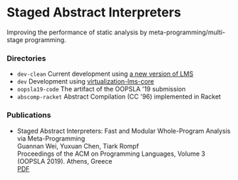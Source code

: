 # Staged Abstract Interpreters

Improving the performance of static analysis by meta-programming/multi-stage programming.

### Directories

* `dev-clean` Current development using [a new version of LMS](https://github.com/TiarkRompf/lms-clean)
* `dev` Development using [virtualization-lms-core](https://github.com/TiarkRompf/virtualization-lms-core)
* `oopsla19-code` The artifact of the OOPSLA '19 submission
* `abscomp-racket` Abstract Compilation (CC '96) implemented in Racket

### Publications

* Staged Abstract Interpreters: Fast and Modular Whole-Program Analysis via Meta-Programming  
  Guannan Wei, Yuxuan Chen, Tiark Rompf  
  Proceedings of the ACM on Programming Languages, Volume 3 (OOPSLA 2019). Athens, Greece  
  [PDF](https://dl.acm.org/citation.cfm?id=3360552)
